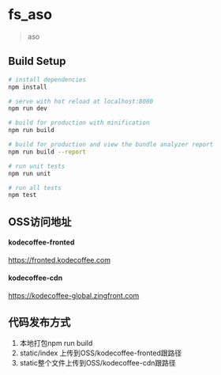 # fs_aso

> aso

## Build Setup

``` bash
# install dependencies
npm install

# serve with hot reload at localhost:8080
npm run dev

# build for production with minification
npm run build

# build for production and view the bundle analyzer report
npm run build --report

# run unit tests
npm run unit

# run all tests
npm test
```

## OSS访问地址
#### kodecoffee-fronted
https://fronted.kodecoffee.com 
#### kodecoffee-cdn
https://kodecoffee-global.zingfront.com


## 代码发布方式
1.  本地打包npm run build
2. static/index 上传到OSS/kodecoffee-fronted跟路径
3. static整个文件上传到OSS/kodecoffee-cdn跟路径
